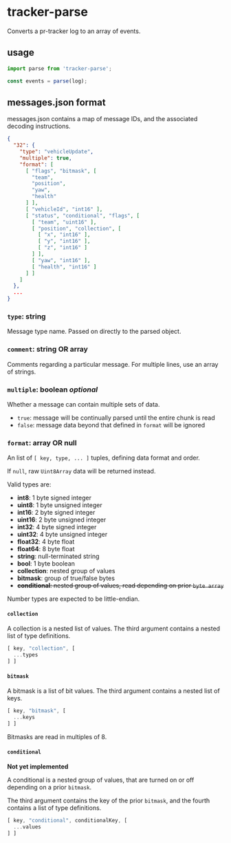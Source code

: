 # tracker-parse
Converts a pr-tracker log to an array of events.

## usage
```js
import parse from 'tracker-parse';

const events = parse(log);
```

## messages.json format

messages.json contains a map of message IDs,
and the associated decoding instructions.

```json
{
  "32": {
    "type": "vehicleUpdate",
    "multiple": true,
    "format": [
      [ "flags", "bitmask", [
        "team",
        "position",
        "yaw",
        "health"
      ] ],
      [ "vehicleId", "int16" ],
      [ "status", "conditional", "flags", [
        [ "team", "uint16" ],
        [ "position", "collection", [
          [ "x", "int16" ],
          [ "y", "int16" ],
          [ "z", "int16" ]
        ] ],
        [ "yaw", "int16" ],
        [ "health", "int16" ]
      ] ]
    ]
  },
  ...
}
```

### `type`: **string**
Message type name.
Passed on directly to the parsed object.

### `comment`: **string** OR **array**
Comments regarding a particular message.
For multiple lines, use an array of strings.

### `multiple`: **boolean** *optional*
Whether a message can contain multiple sets of data.

  * `true`: message will be continually parsed until the entire chunk is read
  * `false`: message data beyond that defined in `format` will be ignored

### `format`: **array** OR **null**
An list of `[ key, type, ... ]` tuples, defining data format and order.

If `null`, raw `Uint8Array` data will be returned instead.

Valid types are:
  * **int8**: 1 byte signed integer
  * **uint8**: 1 byte unsigned integer
  * **int16**: 2 byte signed integer
  * **uint16**: 2 byte unsigned integer
  * **int32**: 4 byte signed integer
  * **uint32**: 4 byte unsigned integer
  * **float32**: 4 byte float
  * **float64**: 8 byte float
  * **string**: null-terminated string
  * **bool**: 1 byte boolean
  * **collection**: nested group of values
  * **bitmask**: group of true/false bytes
  * ~~**conditional**: nested group of values, read depending on prior `byte array`~~

Number types are expected to be little-endian.

#### `collection`
A collection is a nested list of values.
The third argument contains a nested list of type definitions.

```js
[ key, "collection", [
  ...types
] ]
```

#### `bitmask`
A bitmask is a list of bit values.
The third argument contains a nested list of keys.

```js
[ key, "bitmask", [
  ...keys
] ]
```

Bitmasks are read in multiples of 8.

#### `conditional`
**Not yet implemented**

A conditional is a nested group of values,
that are turned on or off depending on a prior `bitmask`.

The third argument contains the key of the prior `bitmask`,
and the fourth contains a list of type definitions.

```js
[ key, "conditional", conditionalKey, [
  ...values
] ]
```
